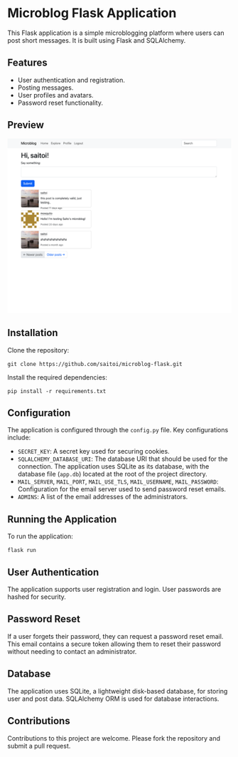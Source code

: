 # Microblog Flask Application

This Flask application is a simple microblogging platform where users can post short messages. It is built using Flask and SQLAlchemy.

## Features

- User authentication and registration.
- Posting messages.
- User profiles and avatars.
- Password reset functionality.

## Preview

![Microblog Preview](assets/microblog-preview.png)

## Installation

Clone the repository:

```
git clone https://github.com/saitoi/microblog-flask.git
```

Install the required dependencies:

```
pip install -r requirements.txt
```

## Configuration

The application is configured through the `config.py` file. Key configurations include:

- `SECRET_KEY`: A secret key used for securing cookies.
- `SQLALCHEMY_DATABASE_URI`: The database URI that should be used for the connection. The application uses SQLite as its database, with the database file (`app.db`) located at the root of the project directory.
- `MAIL_SERVER`, `MAIL_PORT`, `MAIL_USE_TLS`, `MAIL_USERNAME`, `MAIL_PASSWORD`: Configuration for the email server used to send password reset emails.
- `ADMINS`: A list of the email addresses of the administrators.

## Running the Application

To run the application:

```
flask run
```

## User Authentication

The application supports user registration and login. User passwords are hashed for security.

## Password Reset

If a user forgets their password, they can request a password reset email. This email contains a secure token allowing them to reset their password without needing to contact an administrator.

## Database

The application uses SQLite, a lightweight disk-based database, for storing user and post data. SQLAlchemy ORM is used for database interactions.

## Contributions

Contributions to this project are welcome. Please fork the repository and submit a pull request.
